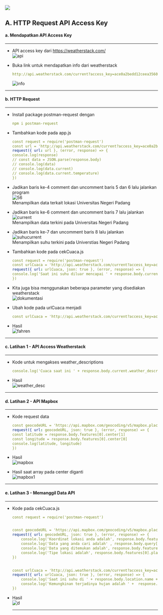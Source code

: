 <h1 float="left">
  <img src="https://readme-typing-svg.herokuapp.com?font=Urbanis&pause=1000&color=1EC309&random=false&width=700&lines=Modul+3+-+HTTP+Request+and+API" />
</h1>

<h2>
  A. HTTP Request  API Access Key
</h2>

<h4>
  a. Mendapatkan API Access Key
</h4>
<hr>
 
   - API access key dari  https://weatherstack.com/ <br>
    ![api](https://github.com/alixa01/Prak_PJ_Alixa-Arivya-Tofer/assets/94752755/73a009e5-c16e-4579-8f3f-bf4c5f7d0320)

  - Buka link untuk mendapatkan info dari weatherstack
    ```yml
    http://api.weatherstack.com/current?access_key=ace0a2bedd12ceea356021a84772d3e2&query=-0.8970118486723626,100.35076508280925
    ```
    ![info](https://github.com/alixa01/Prak_PJ_Alixa-Arivya-Tofer/assets/94752755/8f262a95-c912-48b3-8f9b-c743da99d12a)

<hr>
<h4>
  b. HTTP Request
</h4>
<hr>
 
  - Install package postman-request dengan
    ```yml
    npm i postman-request
    ```

  - Tambahkan kode pada app.js
    ```yml
    const request = require('postman-request')
    const url = 'http://api.weatherstack.com/current?access_key=ace0a2bedd12ceea356021a84&query=-0.8970118486723626,100.35076508280925'
    request({ url: url }, (error, response) => {
    console.log(response)
    // const data = JSON.parse(response.body)
    // console.log(data)
    // console.log(data.current)
    // console.log(data.current.temperature)
    })
    ```

  - Jadikan baris ke-4 comment dan uncomment baris 5 dan 6 lalu jalankan program <br>
    ![56](https://github.com/alixa01/Prak_PJ_Alixa-Arivya-Tofer/assets/94752755/cdc8c384-c1c7-4b85-b788-62ec48cf67f1) <br>
    Menampilkan data terkait lokasi Universitas Negeri Padang

  - Jadikan baris ke-6 comment dan uncomment baris 7 lalu jalankan <br>
  ![current](https://github.com/alixa01/Prak_PJ_Alixa-Arivya-Tofer/assets/94752755/57069127-40f4-419b-a71b-2f6b32907842) <br>
  Menampilkan data terkini pada Universitas Negeri Padang

  - Jadikan baris ke-7 dan uncomment baris 8 lalu jalankan <br>
  ![suhucurrent](https://github.com/alixa01/Prak_PJ_Alixa-Arivya-Tofer/assets/94752755/eadaeacb-90a9-4bbe-b0d2-01f7526c6beb) <br>
  Menampilkan suhu terkini pada Universtias Negeri Padang
   
  - Tambahkan kode pada cekCuaca.js
    ```yml
    const request = require('postman-request')
    const urlCuaca = 'http://api.weatherstack.com/current?access_key=ace0a2bedd12ceea356021a84&query=-0.8970118486723626,100.35076508280925'
    request({ url: urlCuaca, json: true }, (error, response) => {
    console.log('Saat ini suhu diluar mencapai ' + response.body.current.temperature + ' derajat celcius. Kemungkinan terjadinya hujan adalah ' + response.body.current.precip + '%')
    })
    ```

  - Kita juga bisa menggunakan beberapa parameter yang disediakan weatherstack <br>
    ![dokumentasi](https://github.com/alixa01/Prak_PJ_Alixa-Arivya-Tofer/assets/94752755/3ad06ff5-de93-4392-9ef2-e74dc767a080)

  - Ubah kode pada urlCuaca menjadi
      ```yml
      const urlCuaca = 'http://api.weatherstack.com/current?access_key=ace0a2bedd12ceea356021a84&query=-0.8970118486723626,100.35076508280925&units=f'
      ```

  - Hasil <br>
    ![fahren](https://github.com/alixa01/Prak_PJ_Alixa-Arivya-Tofer/assets/94752755/d015525d-bb55-42b1-a397-b2d15b678b77)

<hr>
<h4>
  c. Latihan 1 - API Access Weatherstack
</h4>
<hr>

  - Kode untuk mengakses weather_descriptions
    ```yml
    console.log('Cuaca saat ini ' + response.body.current.weather_descriptions[0])
    ```

  - Hasil <br>
    ![weather_desc](https://github.com/alixa01/Prak_PJ_Alixa-Arivya-Tofer/assets/94752755/e9aedce8-92a7-4bfb-bab5-8048c76ad1d2)

<hr>
<h4>
  d. Latihan 2 - API Mapbox
</h4>    
<hr>

   - Kode request data
     ```yml
     const geocodeURL = 'https://api.mapbox.com/geocoding/v5/mapbox.places/padang.json?language=id&access_token=pk.eyJ1IjoiYWxpeGEwNyIsImEiOiJjbG4zZmtrdGowaXhhMmpudzBsajhlcjdhIn0.IYe6HT-oaSNbmuV_esV4zw&limit=1'
     request({ url: geocodeURL, json: true }, (error, response) => {
     const latitude = response.body.features[0].center[1]
     const longitude = response.body.features[0].center[0]
     console.log(latitude, longitude)
     })
     ```

  - Hasil <br>
    ![mapbox](https://github.com/alixa01/Prak_PJ_Alixa-Arivya-Tofer/assets/94752755/3a9acf8b-f269-4828-95ae-d720c8c3a015)

  - Hasil saat array pada center diganti <br>
    ![mapbox1](https://github.com/alixa01/Prak_PJ_Alixa-Arivya-Tofer/assets/94752755/c1ef71e9-07f2-4a05-a6ed-90398a0ca281) 

<hr>
<h4>
  e. Latihan 3 - Memanggil Data API
</h4>     
<hr>

  - Kode pada cekCuaca.js
    ```yml
    const request = require('postman-request')


    const geocodeURL = 'https://api.mapbox.com/geocoding/v5/mapbox.places/padang.json?language=id&access_token=pk.eyJ1IjoiYWxpeGEwNyIsImEiOiJjbG4zZmtrdGowaXhhMmpudzBsajhlcjdhIn0.IYe6HT-oaSNbmuV_esV4zw&limit=1'
    request({ url: geocodeURL, json: true }, (error, response) => {
        console.log('Koordinat lokasi anda adalah', response.body.features[0].center[0] + ' ' + response.body.features[0].center[1])
        console.log('Data yang anda cari adalah' , response.body.query[0])
        console.log('Data yang ditemukan adalah', response.body.features[0].place_name)
        console.log('Tipe lokasi adalah', response.body.features[0].place_type[0])
    })
    
    
    const urlCuaca = 'http://api.weatherstack.com/current?access_key=ace0a2bedd12ceea356021a84772d3e2&query=-0.8970118486723626,100.35076508280925&units=m'
    request({ url: urlCuaca, json: true }, (error, response) => {
        console.log('Saat ini suhu di ' + response.body.location.name + ' mencapai ' + response.body.current.temperature + ' derajat celcius')
        console.log('Kemungkinan terjadinya hujan adalah ' +  response.body.current.precip + ' %')
    })
    ```

  - Hasil <br>
    ![d](https://github.com/alixa01/Prak_PJ_Alixa-Arivya-Tofer/assets/94752755/f0f673e3-ed7b-483f-b836-ecc2424ec8a5) <hr>
